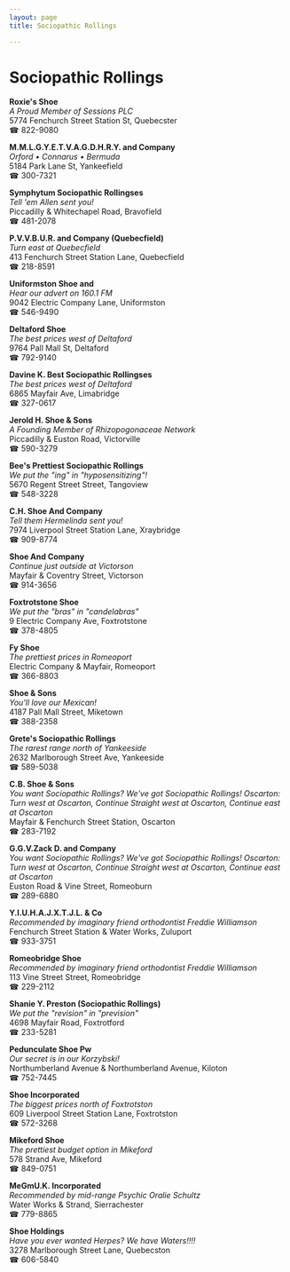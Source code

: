 ```yaml
---
layout: page 
title: Sociopathic Rollings

---
```



# Sociopathic Rollings


 **Roxie's Shoe**  
_A Proud Member of Sessions PLC_  
5774 Fenchurch Street Station St, Quebecster  
☎ 822-9080

**M.M.L.G.Y.E.T.V.A.G.D.H.R.Y. and Company**  
_Orford • Connarus • Bermuda_  
5184 Park Lane St, Yankeefield  
☎ 300-7321

**Symphytum Sociopathic Rollingses**  
_Tell 'em Allen sent you!_  
Piccadilly & Whitechapel Road, Bravofield  
☎ 481-2078

**P.V.V.B.U.R. and Company (Quebecfield)**  
_Turn east at Quebecfield_  
413 Fenchurch Street Station Lane, Quebecfield  
☎ 218-8591

**Uniformston Shoe and**  
_Hear our advert on 160.1 FM_  
9042 Electric Company Lane, Uniformston  
☎ 546-9490

**Deltaford Shoe**  
_The best prices west of Deltaford_  
9764 Pall Mall St, Deltaford  
☎ 792-9140

**Davine K. Best Sociopathic Rollingses**  
_The best prices west of Deltaford_  
6865 Mayfair Ave, Limabridge  
☎ 327-0617

**Jerold H. Shoe & Sons**  
_A Founding Member of Rhizopogonaceae Network_  
Piccadilly & Euston Road, Victorville  
☎ 590-3279

**Bee's Prettiest Sociopathic Rollings**  
_We put the "ing" in "hyposensitizing"!_  
5670 Regent Street Street, Tangoview  
☎ 548-3228

**C.H. Shoe And Company**  
_Tell them Hermelinda sent you!_  
7974 Liverpool Street Station Lane, Xraybridge  
☎ 909-8774

**Shoe And Company**  
_Continue just outside at Victorson_  
Mayfair & Coventry Street, Victorson  
☎ 914-3656

**Foxtrotstone Shoe**  
_We put the "bras" in "candelabras"_  
9 Electric Company Ave, Foxtrotstone  
☎ 378-4805

**Fy Shoe**  
_The prettiest prices in Romeoport_  
Electric Company & Mayfair, Romeoport  
☎ 366-8803

**Shoe & Sons**  
_You'll love our Mexican!_  
4187 Pall Mall Street, Miketown  
☎ 388-2358

**Grete's Sociopathic Rollings**  
_The rarest range north of Yankeeside_  
2632 Marlborough Street Ave, Yankeeside  
☎ 589-5038

**C.B. Shoe & Sons**  
_You want Sociopathic Rollings? We've got Sociopathic Rollings! 
Oscarton: Turn west at Oscarton, Continue Straight west at Oscarton, Continue east at Oscarton_  
Mayfair & Fenchurch Street Station, Oscarton  
☎ 283-7192

**G.G.V.Zack D. and Company**  
_You want Sociopathic Rollings? We've got Sociopathic Rollings! 
Oscarton: Turn west at Oscarton, Continue Straight west at Oscarton, Continue east at Oscarton_  
Euston Road & Vine Street, Romeoburn  
☎ 289-6880

**Y.I.U.H.A.J.X.T.J.L. & Co**  
_Recommended by imaginary friend orthodontist Freddie Williamson_  
Fenchurch Street Station & Water Works, Zuluport  
☎ 933-3751

**Romeobridge Shoe**  
_Recommended by imaginary friend orthodontist Freddie Williamson_  
113 Vine Street Street, Romeobridge  
☎ 229-2112

**Shanie Y. Preston (Sociopathic Rollings)**  
_We put the "revision" in "prevision"_  
4698 Mayfair Road, Foxtrotford  
☎ 233-5281

**Pedunculate Shoe Pw**  
_Our secret is in our Korzybski!_  
Northumberland Avenue & Northumberland Avenue, Kiloton  
☎ 752-7445

**Shoe Incorporated**  
_The biggest prices north of Foxtrotston_  
609 Liverpool Street Station Lane, Foxtrotston  
☎ 572-3268

**Mikeford Shoe**  
_The prettiest budget option in Mikeford_  
578 Strand Ave, Mikeford  
☎ 849-0751

**MeGmU.K. Incorporated**  
_Recommended by mid-range Psychic Oralie Schultz_  
Water Works & Strand, Sierrachester  
☎ 779-8865

**Shoe Holdings**  
_Have you ever wanted Herpes? We have Waters!!!!_  
3278 Marlborough Street Lane, Quebecston  
☎ 606-5840

